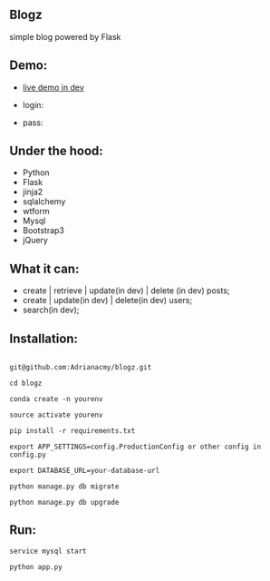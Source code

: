## Blogz

simple blog powered by Flask

## Demo:

- [live demo in dev](http://commingsoon)

- login:

- pass:

## Under the hood:

- Python
- Flask
- jinja2 
- sqlalchemy
- wtform
- Mysql
- Bootstrap3
- jQuery

## What it can:

- create | retrieve | update(in dev) | delete (in dev) posts;
- create | update(in dev) | delete(in dev) users;
- search(in dev);


## Installation:
```

git@github.com:Adrianacmy/blogz.git

cd blogz

conda create -n yourenv

source activate yourenv

pip install -r requirements.txt

export APP_SETTINGS=config.ProductionConfig or other config in config.py

export DATABASE_URL=your-database-url

python manage.py db migrate

python manage.py db upgrade

```

## Run:
```
service mysql start

python app.py

```
